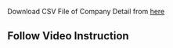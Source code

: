 Download CSV File of Company Detail from [here](https://stdntpartners-my.sharepoint.com/personal/gaston_condori_studentambassadors_com/_layouts/15/onedrive.aspx?id=%2Fpersonal%2Fgaston%5Fcondori%5Fstudentambassadors%5Fcom%2FDocuments%2FArcade%20solucion%2FARC105%2D2&ga=1)

## Follow Video Instruction
